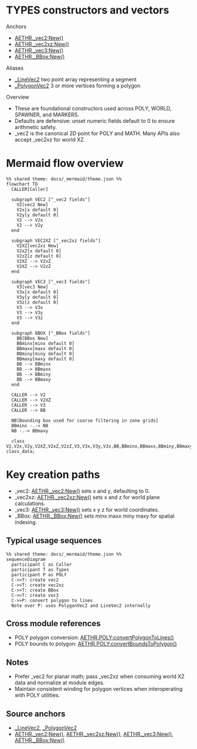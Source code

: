 # TYPES constructors and vectors

Anchors
- [AETHR._vec2:New()](../../dev/customTypes.lua:522)
- [AETHR._vec2xz:New()](../../dev/customTypes.lua:542)
- [AETHR._vec3:New()](../../dev/customTypes.lua:114)
- [AETHR._BBox:New()](../../dev/customTypes.lua:136)

Aliases
- [_LineVec2](../../dev/customTypes.lua:38) two point array representing a segment
- [_PolygonVec2](../../dev/customTypes.lua:39) 3 or more vertices forming a polygon

Overview
- These are foundational constructors used across POLY, WORLD, SPAWNER, and MARKERS.
- Defaults are defensive: unset numeric fields default to 0 to ensure arithmetic safety.
- _vec2 is the canonical 2D point for POLY and MATH. Many APIs also accept _vec2xz for world XZ.

# Mermaid flow overview
```mermaid
%% shared theme: docs/_mermaid/theme.json %%
flowchart TD
  CALLER[Caller]

  subgraph VEC2 ["_vec2 fields"]
    V2[vec2 New]
    V2x[x default 0]
    V2y[y default 0]
    V2 --> V2x
    V2 --> V2y
  end

  subgraph VEC2XZ ["_vec2xz fields"]
    V2XZ[vec2xz New]
    V2xZ[x default 0]
    V2zZ[z default 0]
    V2XZ --> V2xZ
    V2XZ --> V2zZ
  end

  subgraph VEC3 ["_vec3 fields"]
    V3[vec3 New]
    V3x[x default 0]
    V3y[y default 0]
    V3z[z default 0]
    V3 --> V3x
    V3 --> V3y
    V3 --> V3z
  end

  subgraph BBOX ["_BBox fields"]
    BB[BBox New]
    BBminx[minx default 0]
    BBmaxx[maxx default 0]
    BBminy[miny default 0]
    BBmaxy[maxy default 0]
    BB --> BBminx
    BB --> BBmaxx
    BB --> BBminy
    BB --> BBmaxy
  end

  CALLER --> V2
  CALLER --> V2XZ
  CALLER --> V3
  CALLER --> BB

  NB[Bounding box used for coarse filtering in zone grids]
  BBminx -.-> NB
  NB -.-> BBmaxy

  class V2,V2x,V2y,V2XZ,V2xZ,V2zZ,V3,V3x,V3y,V3z,BB,BBminx,BBmaxx,BBminy,BBmaxy,CALLER,NB,VEC2,VEC2XZ,VEC3,BBOX class_data;
```

# Key creation paths
- _vec2: [AETHR._vec2:New()](../../dev/customTypes.lua:522) sets x and y, defaulting to 0.
- _vec2xz: [AETHR._vec2xz:New()](../../dev/customTypes.lua:542) sets x and z for world plane calculations.
- _vec3: [AETHR._vec3:New()](../../dev/customTypes.lua:114) sets x y z for world coordinates.
- _BBox: [AETHR._BBox:New()](../../dev/customTypes.lua:136) sets minx maxx miny maxy for spatial indexing.

## Typical usage sequences
```mermaid
%% shared theme: docs/_mermaid/theme.json %%
sequenceDiagram
  participant C as Caller
  participant T as Types
  participant P as POLY
  C->>T: create vec2
  C->>T: create vec2xz
  C->>T: create BBox
  C->>T: create vec3
  C->>P: convert polygon to lines
  Note over P: uses PolygonVec2 and LineVec2 internally
```

## Cross module references
- POLY polygon conversion: [AETHR.POLY:convertPolygonToLines()](../../dev/POLY.lua:737)
- POLY bounds to polygon: [AETHR.POLY:convertBoundsToPolygon()](../../dev/POLY.lua:1039)

## Notes
- Prefer _vec2 for planar math; pass _vec2xz when consuming world XZ data and normalize at module edges.
- Maintain consistent winding for polygon vertices when interoperating with POLY utilities.

## Source anchors
- [_LineVec2](../../dev/customTypes.lua:38), [_PolygonVec2](../../dev/customTypes.lua:39)
- [AETHR._vec2:New()](../../dev/customTypes.lua:522), [AETHR._vec2xz:New()](../../dev/customTypes.lua:542), [AETHR._vec3:New()](../../dev/customTypes.lua:114), [AETHR._BBox:New()](../../dev/customTypes.lua:136)